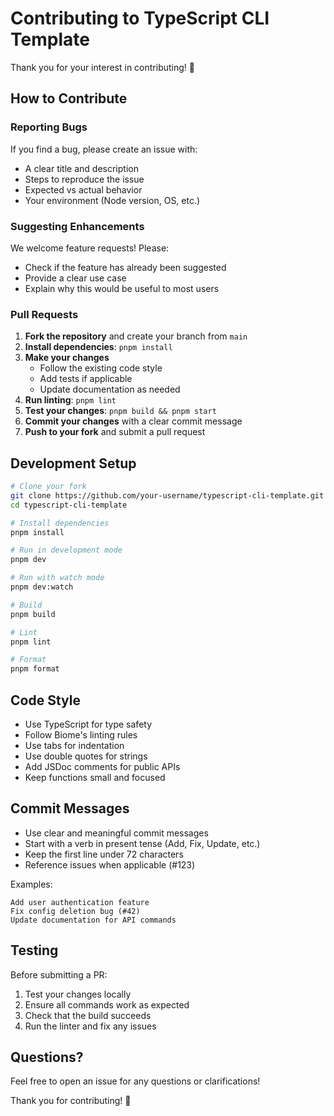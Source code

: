 # Contributing to TypeScript CLI Template

Thank you for your interest in contributing! 🎉

## How to Contribute

### Reporting Bugs

If you find a bug, please create an issue with:

- A clear title and description
- Steps to reproduce the issue
- Expected vs actual behavior
- Your environment (Node version, OS, etc.)

### Suggesting Enhancements

We welcome feature requests! Please:

- Check if the feature has already been suggested
- Provide a clear use case
- Explain why this would be useful to most users

### Pull Requests

1. **Fork the repository** and create your branch from `main`
2. **Install dependencies**: `pnpm install`
3. **Make your changes**
   - Follow the existing code style
   - Add tests if applicable
   - Update documentation as needed
4. **Run linting**: `pnpm lint`
5. **Test your changes**: `pnpm build && pnpm start`
6. **Commit your changes** with a clear commit message
7. **Push to your fork** and submit a pull request

## Development Setup

```bash
# Clone your fork
git clone https://github.com/your-username/typescript-cli-template.git
cd typescript-cli-template

# Install dependencies
pnpm install

# Run in development mode
pnpm dev

# Run with watch mode
pnpm dev:watch

# Build
pnpm build

# Lint
pnpm lint

# Format
pnpm format
```

## Code Style

- Use TypeScript for type safety
- Follow Biome's linting rules
- Use tabs for indentation
- Use double quotes for strings
- Add JSDoc comments for public APIs
- Keep functions small and focused

## Commit Messages

- Use clear and meaningful commit messages
- Start with a verb in present tense (Add, Fix, Update, etc.)
- Keep the first line under 72 characters
- Reference issues when applicable (#123)

Examples:
```
Add user authentication feature
Fix config deletion bug (#42)
Update documentation for API commands
```

## Testing

Before submitting a PR:

1. Test your changes locally
2. Ensure all commands work as expected
3. Check that the build succeeds
4. Run the linter and fix any issues

## Questions?

Feel free to open an issue for any questions or clarifications!

Thank you for contributing! 🚀
